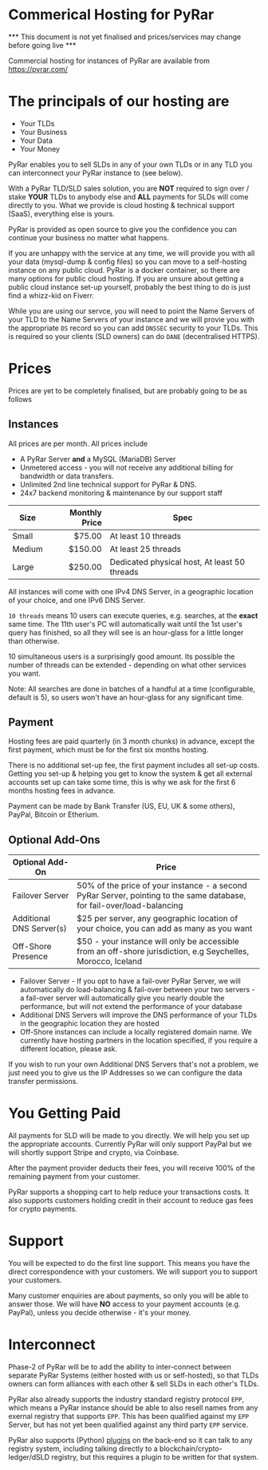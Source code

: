 # Commerical Hosting for PyRar

*** This document is not yet finalised and prices/services may change before going live ***

Commercial hosting for instances of PyRar are available from https://pyrar.com/

# The principals of our hosting are
- Your TLDs
- Your Business
- Your Data
- Your Money

PyRar enables you to sell SLDs in any of your own TLDs or in any TLD you can interconnect your PyRar instance to (see below).

With a PyRar TLD/SLD sales solution, you are **NOT** required to sign over / stake **YOUR** TLDs to anybody else
and **ALL** payments for SLDs will come directly to you. What we provide is cloud hosting & technical support (SaaS), everything else is yours.

PyRar is provided as open source to give you the confidence you can continue your business no matter what happens.

If you are unhappy with the service at any time, we will provide you with all your data (mysql-dump & config files)
so you can move to a self-hosting instance on any public cloud. PyRar is a docker container, so there are many options for public cloud hosting.
If you are unsure about getting a public cloud instance set-up yourself, probably the best thing to do is just find a whizz-kid on Fiverr.

While you are using our servce, you will need to point the Name Servers of your TLD to the Name Servers of your instance
and we will provie you with the appropriate `DS` record so you can add `DNSSEC` security to your TLDs. This is required
so your clients (SLD owners) can do `DANE` (decentralised HTTPS).


# Prices

Prices are yet to be completely finalised, but are probably going to be as follows

## Instances

All prices are per month. All prices include
- A PyRar Server **and** a MySQL (MariaDB) Server
- Unmetered access - you will not receive any additional billing for bandwidth or data transfers.
- Unlimited 2nd line technical support for PyRar & DNS.
- 24x7 backend monitoring & maintenance by our support staff


| Size | Monthly Price | Spec |
| ---- | ------: | --- |
| Small | $75.00 | At least 10 threads |
| Medium | $150.00 | At least 25 threads |
| Large | $250.00 | Dedicated physical host, At least 50 threads |

All instances will come with one IPv4 DNS Server, in a geographic location of your choice, and one IPv6 DNS Server.

`10 threads` means 10 users can execute queries, e.g. searches, at the **exact** same time.
The 11th user's PC will automatically wait until the 1st user's query has finished, so all they will
see is an hour-glass for a little longer than otherwise.

10 simultaneous users is a surprisingly good amount. Its possible the number of threads can be extended - depending on what other services you want.

Note: All searches are done in batches of a handful at a time (configurable, default is 5), so users won't have an hour-glass for any significant time.



## Payment

Hosting fees are paid quarterly (in 3 month chunks) in advance, except the first payment, which must be for the first six months hosting.

There is no additional set-up fee, the first payment includes all set-up costs. Getting you set-up & helping you get to know
the system & get all external accounts set up can take some time, this is why we ask for the first 6 months hosting fees in advance.

Payment can be made by Bank Transfer (US, EU, UK & some others), PayPal, Bitcoin or Etherium.


## Optional Add-Ons

| Optional Add-On | Price|
| -- | -- |
| Failover Server | 50% of the price of your instance - a second PyRar Server, pointing to the same database, for fail-over/load-balancing |
| Additional DNS Server(s) | $25 per server, any geographic location of your choice, you can add as many as you want |
| Off-Shore Presence | $50 - your instance will only be accessible from an off-shore jurisdiction, e.g Seychelles, Morocco, Iceland |

* Failover Server - If you opt to have a fail-over PyRar Server, we will automatically do load-balancing & fail-over between your two servers - a fail-over server will automatically give you nearly double the performance, but will not extend the performance of your database
* Additional DNS Servers will improve the DNS performance of your TLDs in the geographic location they are hosted
* Off-Shore instances can include a locally registered domain name. We currently have hosting partners in the location
specified, if you require a different location, please ask.

If you wish to run your own Additional DNS Servers that's not a problem, we just need you to give us the IP Addresses so we
can configure the data transfer permissions.


# You Getting Paid

All payments for SLD will be made to you directly. We will help you set up the appropriate accounts. Currently PyRar will only support PayPal
but we will shortly support Stripe and crypto, via Coinbase.

After the payment provider deducts their fees, you will receive 100% of the remaining payment from your customer.

PyRar supports a shopping cart to help reduce your transactions costs. It also supports customers holding credit in their
account to reduce gas fees for crypto payments.


# Support

You will be expected to do the first line support. This means you have the direct correspondence with your customers.
We will support you to support your customers. 

Many customer enquiries are about payments, so only you will be able to answer those. We will have **NO** access to your payment accounts (e.g. PayPal),
unless you decide otherwise - it's your money.


# Interconnect

Phase-2 of PyRar will be to add the ability to inter-connect between separate PyRar Systems (either hosted with us or self-hosted), so that
TLDs owners can form alliances with each other & sell SLDs in each other's TLDs.

PyRar also already supports the industry standard registry protocol `EPP`, which means a PyRar instance should be able to 
also resell names from any exernal registry that supports `EPP`. This has been qualified against my `EPP` Server, but
has not yet been qualified against any third party `EPP` service.

PyRar also supports (Python) [plugins](https://github.com/james-stevens/pyrar/tree/master/python/backend/dom_plugins) on the back-end so it can talk to any registry system, including talking directly to a blockchain/crypto-ledger/dSLD 
registry, but this requires a plugin to be written for that system.


